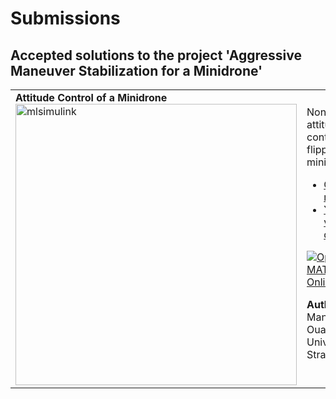 # Submissions

## Accepted solutions to the project 'Aggressive Maneuver Stabilization for a Minidrone'
<table>
<tr class="odd">
<td>
<b>Attitude Control of a Minidrone</b><br>
<img src="https://gist.githubusercontent.com/robertogl/e0115dc303472a9cfd52bbbc8edb7665/raw/agressivemanuvre3.png" alt="mlsimulink" width="450"/>
</td>
<td> 
Non-linear attitude control of a flipping minidrone<br>
<ul>
<li><a href="https://github.com/ouafi98/project-230/">GitHub repository</a></li>
<li><a href="https://www.youtube.com/watch?v=S1a9L4clW38">YouTube video demo</a></li></ul>

[![Open in MATLAB Online](https://www.mathworks.com/images/responsive/global/open-in-matlab-online.svg)](https://matlab.mathworks.com/open/github/v1?repo=ouafi98/project-230)

**Author:** Mandela Ouafo, University of Strasbourg
</td>
</tr>
</table>

